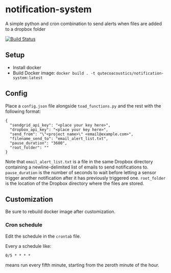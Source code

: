 # notification-system
A simple python and cron combination to send alerts when files are added to a dropbox folder


[![Build Status](https://travis-ci.org/QutEcoacoustics/notification-system.svg?branch=master)](https://travis-ci.org/QutEcoacoustics/notification-system)


## Setup

- Install docker
- Build Docker image: `docker build . -t qutecoacoustics/notification-system:latest`

## Config

Place a `config.json` file alongside `toad_functions.py` and the rest with the following format:
```
{
  "sendgrid_api_key": "<place your key here>",
  "dropbox_api_key": "<place your key here>",
  "send_from": "\"<project name>\" <email@example.com>",
  "filename_send_to": "email_alert_list.txt",
  "pause_duration": "3600",
  "root_folder": ""
}
```

Note that `email_alert_list.txt` is a file in the same Dropbox directory containing a newline-delimited list of emails to send notifications to.
`pause_duration` is the number of seconds to wait before letting a sensor trigger another notification after it has previously triggered one.
`root_folder` is the location of the Dropbox directory where the files are stored.

## Customization

Be sure to rebuild docker image after customization.

### Cron schedule

Edit the schedule in the `crontab` file.

Every a schedule like: 

```
0/5 * * * *
```

means run every fifth minute, starting from the zeroth minute of the hour.